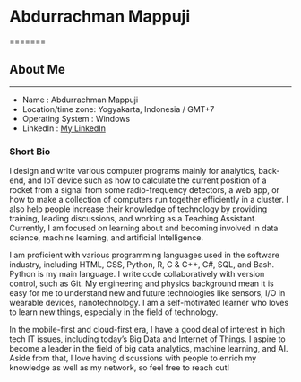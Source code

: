 # Abdurrachman Mappuji
=======

## About Me
----------

  * Name : Abdurrachman Mappuji
  * Location/time zone: Yogyakarta, Indonesia / GMT+7
  * Operating System : Windows
  * LinkedIn : [My LinkedIn](https://www.linkedin.com/in/mappuji)

### Short Bio

I design and write various computer programs mainly for analytics, back-end, and IoT device such as how to calculate the current position of a rocket from a signal from some radio-frequency detectors, a web app, or how to make a collection of computers run together efficiently in a cluster. I also help people increase their knowledge of technology by providing training, leading discussions, and working as a Teaching Assistant. Currently, I am focused on learning about and becoming involved in data science, machine learning, and artificial Intelligence.

I am proficient with various programming languages used in the software industry, including HTML, CSS, Python, R, C & C++, C#, SQL, and Bash. Python is my main language. I write code collaboratively with version control, such as Git. My engineering and physics background mean it is easy for me to understand new and future technologies like sensors, I/O in wearable devices, nanotechnology. I am a self-motivated learner who loves to learn new things, especially in the field of technology.

In the mobile-first and cloud-first era, I have a good deal of interest in high tech IT issues, including today’s Big Data and Internet of Things. I aspire to become a leader in the field of big data analytics, machine learning, and AI. Aside from that, I love having discussions with people to enrich my knowledge as well as my network, so feel free to reach out!
